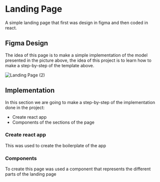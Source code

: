# Landing Page
A simple landing page that first was design in figma and then coded in react.

## Figma Design
The idea of this page is to make a simple implementation of the model presented in the picture above, the idea of this project is to learn how to make a step-by-step of the template above.

![Landing Page (2)](https://github.com/barbaroliveira/LandingPage/assets/89589498/b52992a0-dcad-4fd5-9d30-66a47619b9d6)

## Implementation
In this section we are going to make a step-by-step of the implementation done in the project:
 - Create react app
 - Components of the sections of the page


### Create react app
This was used to create the boilerplate of the app

### Components
To create this page was used a component that represents the different parts of the landing page
